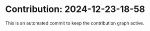 # Contribution: 2024-12-23-18-58
This is an automated commit to keep the contribution graph active.
